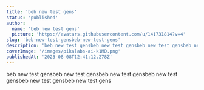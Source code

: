 ```yaml
---
title: 'beb new test gens'
status: 'published'
author:
  name: 'beb new test gens'
  picture: 'https://avatars.githubusercontent.com/u/141731814?v=4'
slug: 'beb-new-test-gensbeb-new-test-gens'
description: 'beb new test gensbeb new test gensbeb new test gensbeb new test gens'
coverImage: '/images/pikalabs-ai-k1MD.png'
publishedAt: '2023-08-08T12:41:12.278Z'
---
```


beb new test gensbeb new test gensbeb new test gensbeb new test gensbeb new test gensbeb new test gens

